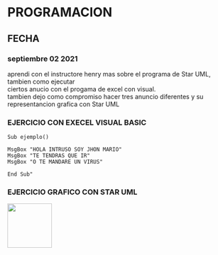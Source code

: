 # PROGRAMACION


## FECHA <br>
### septiembre 02 2021 <br>
 
aprendi con el instructore henry mas sobre el
programa de Star UML, tambien como ejecutar  
ciertos anucio con el progama de excel con 
visual. <br>
tambien dejo como compromiso hacer tres 
anuncio diferentes y su representancion 
grafica con Star UML <br>
 
### EJERCICIO CON EXECEL VISUAL BASIC <br>

```
Sub ejemplo()

MsgBox "HOLA INTRUSO SOY JHON MARIO"
MsgBox "TE TENDRAS QUE IR"
MsgBox "O TE MANDARE UN VIRUS"

End Sub"
```

### EJERCICIO GRAFICO CON STAR UML

<img src="img/imagen1.jpg" alt="" width="100">